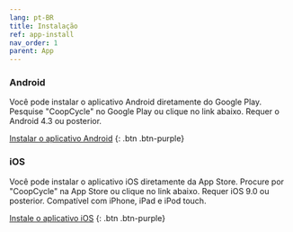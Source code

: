 ```yaml
---
lang: pt-BR
title: Instalação
ref: app-install
nav_order: 1
parent: App
---
```


### Android

Você pode instalar o aplicativo Android diretamente do Google Play. Pesquise "CoopCycle" no Google Play ou clique no link abaixo.
Requer o Android 4.3 ou posterior.

[Instalar o aplicativo Android](https://play.google.com/store/apps/details?id=fr.coopcycle) {: .btn .btn-purple}

### iOS

Você pode instalar o aplicativo iOS diretamente da App Store. Procure por "CoopCycle" na App Store ou clique no link abaixo.
Requer iOS 9.0 ou posterior. Compatível com iPhone, iPad e iPod touch.

[Instale o aplicativo iOS](https://apps.apple.com/us/app/coopcycle/id1324884530) {: .btn .btn-purple}
